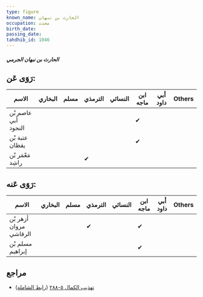 ```yaml
---
type: figure
known_name: الحارث بن نبهان
occupation: محدث
birth_date:
passing_date:
tahdhib_id: 1046
---
```

##### الحارث بن نبهان الجرمي

## رَوَى عَن:
| الاسم                | البخاري | مسلم | الترمذي | النسائي | ابن ماجه | أبي داود | Others |
| -------------------- | ------- | ---- | ------- | ------- | -------- | -------- | ------ |
| عاصم بْن أَبي النجود |         |      |         |         | ✔        |          |        |
| عتبة بْن يقظان       |         |      |         |         | ✔        |          |        |
| مَعْمَر بْن راشِد    |         |      | ✔       |         |          |          |        |
## رَوَى عَنه:
| الاسم                  | البخاري | مسلم | الترمذي | النسائي | ابن ماجه | أبي داود | Others |
| ---------------------- | ------- | ---- | ------- | ------- | -------- | -------- | ------ |
| أزهر بْن مروان الرقاشي |         |      | ✔       |         | ✔        |          |        |
| مسلم بْن إبراهيم       |         |      |         |         | ✔        |          |        |
## مراجع
- [تهذيب الكمال ٥-٢٨٨](obsidian://open?vault=Tahdhib-al-Kamal&file=Figures/١٠٤٦-الحارث%20بن%20نبهان%20الجرمي) ([رابط الشاملة](https://shamela.ws/book/3722/2366))